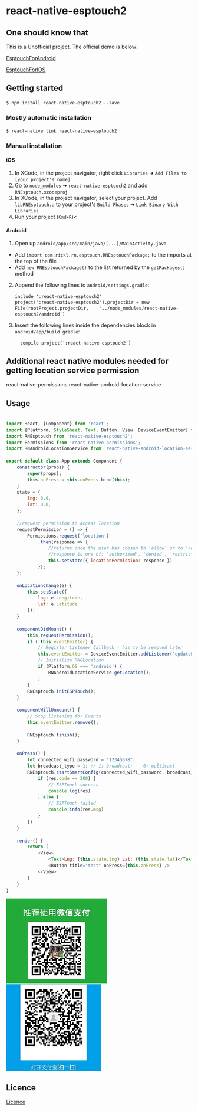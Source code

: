 
# react-native-esptouch2

## One should know that
This is a Unofficial project. The official demo is below:

[EsptouchForAndroid](https://github.com/EspressifApp/EsptouchForAndroid)

[EsptouchForIOS](https://github.com/EspressifApp/EsptouchForIOS)

## Getting started

`$ npm install react-native-esptouch2 --save`

### Mostly automatic installation

`$ react-native link react-native-esptouch2`

### Manual installation


#### iOS

1. In XCode, in the project navigator, right click `Libraries` ➜ `Add Files to [your project's name]`
2. Go to `node_modules` ➜ `react-native-esptouch2` and add `RNEsptouch.xcodeproj`
3. In XCode, in the project navigator, select your project. Add `libRNEsptouch.a` to your project's `Build Phases` ➜ `Link Binary With Libraries`
4. Run your project (`Cmd+R`)<

#### Android

1. Open up `android/app/src/main/java/[...]/MainActivity.java`
  - Add `import com.rickl.rn.esptouch.RNEsptouchPackage;` to the imports at the top of the file
  - Add `new RNEsptouchPackage()` to the list returned by the `getPackages()` method
2. Append the following lines to `android/settings.gradle`:
  	```
  	include ':react-native-esptouch2'
  	project(':react-native-esptouch2').projectDir = new File(rootProject.projectDir, 	'../node_modules/react-native-esptouch2/android')
  	```
3. Insert the following lines inside the dependencies block in `android/app/build.gradle`:
  	```
      compile project(':react-native-esptouch2')
  	```


## Additional react native modules needed for getting location service permission
react-native-permissions
react-native-android-location-service

## Usage
```javascript

import React, {Component} from 'react';
import {Platform, StyleSheet, Text, Button, View, DeviceEventEmitter} from 'react-native';
import RNEsptouch from 'react-native-esptouch2';
import Permissions from 'react-native-permissions';
import RNAndroidLocationService from 'react-native-android-location-service';

export default class App extends Component {
    constructor(props) {
        super(props);
        this.onPress = this.onPress.bind(this);
    }
    state = {
        lng: 0.0,
        lat: 0.0,
    };

    //request permission to access location
    requestPermission = () => {
        Permissions.request('location')
            .then(response => {
                //returns once the user has chosen to 'allow' or to 'not allow' access
                //response is one of: 'authorized', 'denied', 'restricted', or 'undetermined'
                this.setState({ locationPermission: response })
            });
    };

    onLocationChange(e) {
        this.setState({
            lng: e.Longitude,
            lat: e.Latitude
        });
    }

    componentDidMount() {
        this.requestPermission();
        if (!this.eventEmitter) {
            // Register Listener Callback - has to be removed later
            this.eventEmitter = DeviceEventEmitter.addListener('updateLocation', this.onLocationChange.bind(this));
            // Initialize RNGLocation
            if (Platform.OS === 'android') {
                RNAndroidLocationService.getLocation();
            }
        }
        RNEsptouch.initESPTouch();
    }

    componentWillUnmount() {
        // Stop listening for Events
        this.eventEmitter.remove();

        RNEsptouch.finish();
    }

    onPress() {
        let connected_wifi_password = "12345678";
        let broadcast_type = 1;	// 1: broadcast;	0: multicast
        RNEsptouch.startSmartConfig(connected_wifi_password, broadcast_type).then((res) => {
            if (res.code == 200) {
                // ESPTouch success
                console.log(res)
            } else {
                // ESPTouch failed
                console.info(res.msg)
            }
        })
    }

    render() {
        return (
            <View>
                <Text>Lng: {this.state.lng} Lat: {this.state.lat}</Text>
                <Button title="test" onPress={this.onPress} />
            </View>
        )
    }
}

```
<img src="./images/1574120354357.jpg" alt="1574120354357.jpg"  /> <img src="./images/1574120350599.jpg" alt="1574120350599.jpg"  />
## Licence
[Licence](https://github.com/EspressifApp/EsptouchForIOS/blob/master/ESPRESSIF_MIT_LICENSE_V1.LICENSE)
